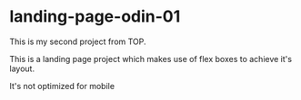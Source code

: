 # landing-page-odin-01

This is my second project from TOP.

This is a landing page project which makes use of flex boxes to achieve it's layout.

It's not optimized for mobile
